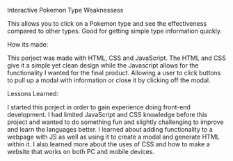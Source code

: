 Interactive Pokemon Type Weaknessess

This allows you to click on a Pokemon type and see the effectiveness compared to other types. Good for getting simple type information quickly.

How its made:

This porject was made with HTML, CSS and JavaScript. The HTML and CSS give it a simple yet clean design while the Javascript allows for the functionality I wanted for the final product. Allowing a user to click buttons to pull up a modal with information or close it by clicking off the modal.

Lessons Learned:

I started this porject in order to gain experience doing front-end development. I had limited JavaScript and CSS knowledge before this project and wanted to do something fun and slightly challenging to improve and learn the languages better. I learned about adding functionality to a webpage with JS as well as using it to create a modal and generate HTML within it. I also learned more about the uses of CSS and how to make a website that works on both PC and mobile devices.